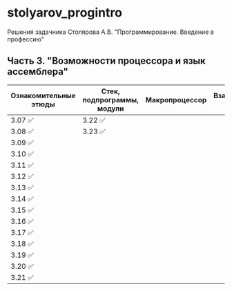 # stolyarov_progintro
 Решения задачника Столярова А.В. "Программирование. Введение в профессию"

## Часть 3. "Возможности процессора и язык ассемблера"
| Ознакомительныe этюды | Стек, подпрограммы, модули | Макропроцессор | Взаимодействие с ОС |
| ------------- | -------------- |------------- |------------ |
| 3.07 :white_check_mark:  | 3.22 :white_check_mark:     |   |  |
| 3.08 :white_check_mark:  | 3.23 :white_check_mark:    |   |  |
| 3.09 :white_check_mark:  |   |   |  |
| 3.10 :white_check_mark:  |   |   |  |
| 3.11 :white_check_mark:  |   |   |  |
| 3.12 :white_check_mark:  |   |   |  |
| 3.13 :white_check_mark:  |   |   |  |
| 3.14 :white_check_mark:  |   |   |  |
| 3.15 :white_check_mark:  |   |   |  |
| 3.16 :white_check_mark:  |   |   |  |
| 3.17 :white_check_mark:  |   |   |  |
| 3.18 :white_check_mark:  |   |   |  |
| 3.19 :white_check_mark:  |   |   |  |
| 3.20 :white_check_mark:  |   |   |  |
| 3.21 :white_check_mark:  |   |   |  |

